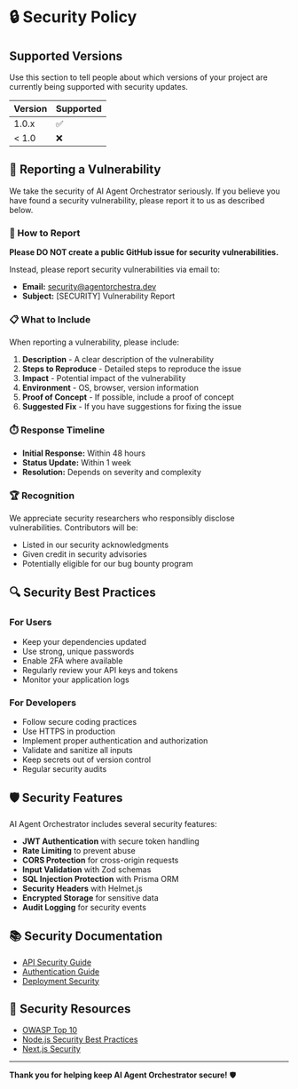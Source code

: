 # 🔒 Security Policy

## Supported Versions

Use this section to tell people about which versions of your project are currently being supported with security updates.

| Version | Supported          |
| ------- | ------------------ |
| 1.0.x   | :white_check_mark: |
| < 1.0   | :x:                |

## 🚨 Reporting a Vulnerability

We take the security of AI Agent Orchestrator seriously. If you believe you have found a security vulnerability, please report it to us as described below.

### 📧 How to Report

**Please DO NOT create a public GitHub issue for security vulnerabilities.**

Instead, please report security vulnerabilities via email to:
- **Email:** security@agentorchestra.dev
- **Subject:** [SECURITY] Vulnerability Report

### 📋 What to Include

When reporting a vulnerability, please include:

1. **Description** - A clear description of the vulnerability
2. **Steps to Reproduce** - Detailed steps to reproduce the issue
3. **Impact** - Potential impact of the vulnerability
4. **Environment** - OS, browser, version information
5. **Proof of Concept** - If possible, include a proof of concept
6. **Suggested Fix** - If you have suggestions for fixing the issue

### ⏱️ Response Timeline

- **Initial Response:** Within 48 hours
- **Status Update:** Within 1 week
- **Resolution:** Depends on severity and complexity

### 🏆 Recognition

We appreciate security researchers who responsibly disclose vulnerabilities. Contributors will be:

- Listed in our security acknowledgments
- Given credit in security advisories
- Potentially eligible for our bug bounty program

## 🔍 Security Best Practices

### For Users
- Keep your dependencies updated
- Use strong, unique passwords
- Enable 2FA where available
- Regularly review your API keys and tokens
- Monitor your application logs

### For Developers
- Follow secure coding practices
- Use HTTPS in production
- Implement proper authentication and authorization
- Validate and sanitize all inputs
- Keep secrets out of version control
- Regular security audits

## 🛡️ Security Features

AI Agent Orchestrator includes several security features:

- **JWT Authentication** with secure token handling
- **Rate Limiting** to prevent abuse
- **CORS Protection** for cross-origin requests
- **Input Validation** with Zod schemas
- **SQL Injection Protection** with Prisma ORM
- **Security Headers** with Helmet.js
- **Encrypted Storage** for sensitive data
- **Audit Logging** for security events

## 📚 Security Documentation

- [API Security Guide](docs/API.md#security)
- [Authentication Guide](docs/auth.md)
- [Deployment Security](docs/deployment.md#security)

## 🔗 Security Resources

- [OWASP Top 10](https://owasp.org/www-project-top-ten/)
- [Node.js Security Best Practices](https://nodejs.org/en/docs/guides/security/)
- [Next.js Security](https://nextjs.org/docs/advanced-features/security-headers)

---

**Thank you for helping keep AI Agent Orchestrator secure!** 🛡️ 
